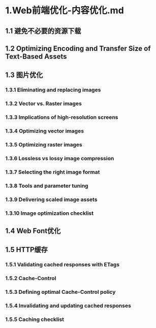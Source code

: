 # 1.Web前端优化-内容优化.md

## 1.1 避免不必要的资源下载

## 1.2 Optimizing Encoding and Transfer Size of Text-Based Assets

## 1.3 图片优化

### 1.3.1 Eliminating and replacing images

### 1.3.2 Vector vs. Raster images

### 1.3.3 Implications of high-resolution screens

### 1.3.4 Optimizing vector images

### 1.3.5 Optimizing raster images

### 1.3.6 Lossless vs lossy image compression

### 1.3.7 Selecting the right image format

### 1.3.8 Tools and parameter tuning

### 1.3.9 Delivering scaled image assets

### 1.3.10 Image optimization checklist

## 1.4 Web Font优化

## 1.5 HTTP缓存

### 1.5.1 Validating cached responses with ETags

### 1.5.2 Cache-Control

### 1.5.3 Defining optimal Cache-Control policy 

### 1.5.4 Invalidating and updating cached responses

### 1.5.5 Caching checklist
